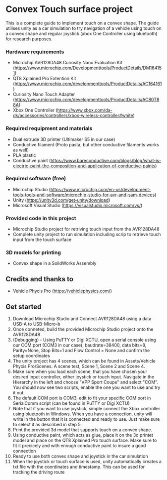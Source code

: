 # Convex Touch surface project

This is a complete guide to implement touch on a convex shape. The guide utilises unity as a car simulation to try navigation of a vehicle using touch on a convex shape and regular joystick (xbox One Controller using bluetooth) for research purposes. 

### Hardware requirements

- Microchip AVR128DA48 Curiosity Nano Evaluation Kit (https://www.microchip.com/Developmenttools/ProductDetails/DM164151)
- QT8 Xplained Pro Extention Kit (https://www.microchip.com/developmenttools/ProductDetails/AC164161)
- Curiosity Nano Touch Adapter (https://www.microchip.com/developmenttools/ProductDetails/AC80T88A)
- Xbox One Controller (https://www.xbox.com/da-dk/accessories/controllers/xbox-wireless-controller#white)

### Required requipment and materials
- Dual extrude 3D printer (Ultimaker S5 in our case)
- Conductive filament (Proto pasta, but other conductive filaments works as well)
- PLA plastic
- Conductive paint (https://www.bareconductive.com/blogs/blog/what-is-electric-paint-the-composition-and-application-of-conductive-paints)

### Required software (free)
- Microchip Studio (https://www.microchip.com/en-us/development-tools-tools-and-software/microchip-studio-for-avr-and-sam-devices)
- Unity (https://unity3d.com/get-unity/download)
- Microsoft Visual Studio (https://visualstudio.microsoft.com/vs/)

### Provided code in this project
- Microchip Studio project for retriving touch input from the AVR128DA48 
- Complete unity project to run simulation including scrip to retrieve touch input from the touch surface

### 3D models for printing
- Convex shape in a SolidWorks Assembly

## Credits and thanks to
- Vehicle Phycis Pro (https://vehiclephysics.com/)

## Get started

1. Download Microchip Studio and Connect AVR128DA48 using a data USB-A to USB-Micro-b
2. Once conneted, build the provided Microchip Studio project onto the AVR128DA48
3. (Debugging) - Using PuTTY or Digi XCTU, open a serial console using our COM port (COM3 in our case), baudrate=38400, data bits=8, Parity=None, Stop Bits=1 and Flow Control = None and confirm the setup coordinates
4. The unity project has 4 scenes, which can be found in Assets/Vehicle Phycis Pro/Scenes. A scene test, Scene 1, Scene 2 and Scene 4.
5. Make sure when you load each scene, that you have chosen your desired input controller, either joystick or touch input. Navigate in the Hierarchy in the left and choose "VPP Sport Coupe" and select "COM". You should now see two scripts, enable the one you want to use and try it out.
6. The default COM port is COM3, edit to fit your specific COM port in SerialComm script (can be found in PuTTY or Digi XCTU)
7. Note that if you want to use joystick, simple connect the Xbox controller using bluetooth in Windows. When you have a connection, unity will write in the button that it is connected and ready to use. Just make sure to select it as described in step 5
8. Print the provided 3d model that supports touch on a convex shape.
9. Using conductive paint, which acts as glue, place it on the 3d printet model and place on the QT8 Xplained Pro touch surface. Make sure to fit it precicely and with enough conductive paint to insure a good connection
10. Ready to use both convex shape and joystick in the car simulation 
11. When the joystick or touch surface is used, unity automatically creates a txt file with the coordinates and timestamp. This can be used for tracking the driving route



